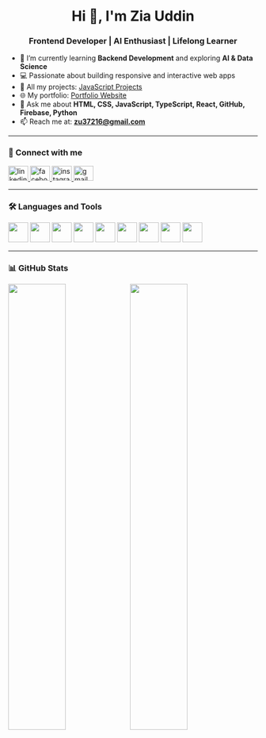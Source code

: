 <h1 align="center">Hi 👋, I'm Zia Uddin</h1>
<h3 align="center">Frontend Developer | AI Enthusiast | Lifelong Learner</h3>

- 🌱 I’m currently learning **Backend Development** and exploring **AI & Data Science**
- 💻 Passionate about building responsive and interactive web apps
- 📁 All my projects: [JavaScript Projects](https://ziauddin14.github.io/JavaScript-Projects/)
- 🌐 My portfolio: [Portfolio Website](https://ziauddin14.github.io/Portfolio-/)
- 💬 Ask me about **HTML, CSS, JavaScript, TypeScript, React, GitHub, Firebase, Python**
- 📫 Reach me at: **zu37216@gmail.com**

---

### 🔗 Connect with me
<p align="left">
  <a href="https://www.linkedin.com/in/zia-uddin-23327b341/" target="_blank">
    <img src="https://cdn.jsdelivr.net/npm/simple-icons@v4/icons/linkedin.svg" alt="linkedin" height="30" width="40"/>
  </a>
  <a href="https://www.facebook.com/ziauddin114/" target="_blank">
    <img src="https://cdn.jsdelivr.net/npm/simple-icons@v4/icons/facebook.svg" alt="facebook" height="30" width="40"/>
  </a>
  <a href="https://www.instagram.com/zia_uddin_ima/" target="_blank">
    <img src="https://cdn.jsdelivr.net/npm/simple-icons@v4/icons/instagram.svg" alt="instagram" height="30" width="40"/>
  </a>
  <a href="mailto:zu37216@gmail.com" target="_blank">
    <img src="https://cdn.jsdelivr.net/npm/simple-icons@v4/icons/gmail.svg" alt="gmail" height="30" width="40"/>
  </a>
</p>

---

### 🛠️ Languages and Tools
<p align="left">
  <img src="https://cdn.jsdelivr.net/gh/devicons/devicon/icons/html5/html5-original.svg" height="40"/>
  <img src="https://cdn.jsdelivr.net/gh/devicons/devicon/icons/css3/css3-original.svg" height="40"/>
  <img src="https://cdn.jsdelivr.net/gh/devicons/devicon/icons/javascript/javascript-original.svg" height="40"/>
  <img src="https://cdn.jsdelivr.net/gh/devicons/devicon/icons/typescript/typescript-original.svg" height="40"/>
  <img src="https://cdn.jsdelivr.net/gh/devicons/devicon/icons/react/react-original.svg" height="40"/>
  <img src="https://cdn.jsdelivr.net/gh/devicons/devicon/icons/firebase/firebase-plain.svg" height="40"/>
  <img src="https://cdn.jsdelivr.net/gh/devicons/devicon/icons/github/github-original.svg" height="40"/>
  <img src="https://cdn.jsdelivr.net/gh/devicons/devicon/icons/python/python-original.svg" height="40"/>
  <img src="https://raw.githubusercontent.com/vercel/vercel/main/packages/frameworks/logos/vercel.svg" height="40"/>
</p>

---

### 📊 GitHub Stats
<p align="left">
  <img src="https://github-readme-stats.vercel.app/api?username=ziauddin14&show_icons=true&theme=radical" width="48%"/>
  <img src="https://github-readme-stats.vercel.app/api/top-langs/?username=ziauddin14&layout=compact&theme=radical" width="48%"/>
</p>
